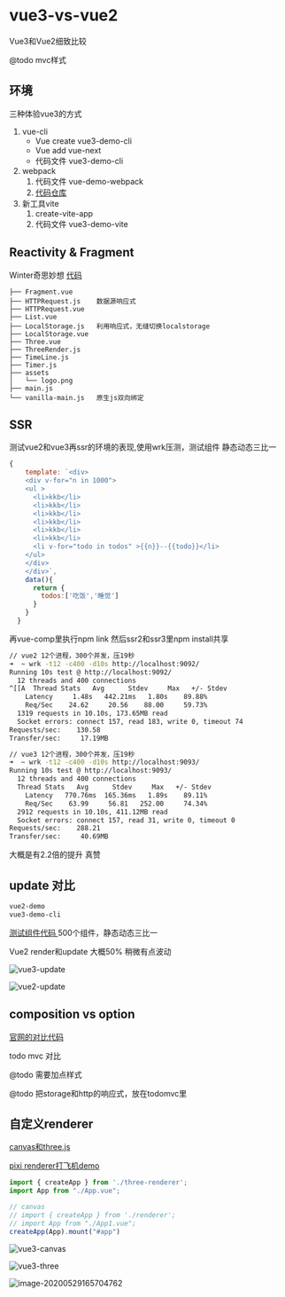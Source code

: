 # vue3-vs-vue2
Vue3和Vue2细致比较

@todo  mvc样式   



## 环境

三种体验vue3的方式

1. vue-cli
   * Vue create vue3-demo-cli
   * Vue add vue-next
   * 代码文件 vue3-demo-cli
2. webpack
   1. 代码文件 vue-demo-webpack
   2. [代码仓库](https://github.com/vuejs/vue-next-webpack-preview)
3. 新工具vite
   1. create-vite-app 
   2. 代码文件 vue3-demo-vite



## Reactivity  & Fragment

 Winter奇思妙想   [代码](reactivity)

```
├── Fragment.vue
├── HTTPRequest.js    数据源响应式
├── HTTPRequest.vue 
├── List.vue
├── LocalStorage.js   利用响应式，无缝切换localstorage
├── LocalStorage.vue
├── Three.vue
├── ThreeRender.js
├── TimeLine.js
├── Timer.js          
├── assets
│   └── logo.png
├── main.js
└── vanilla-main.js   原生js双向绑定
```



## SSR

测试vue2和vue3再ssr的环境的表现,使用wrk压测，测试组件 静态动态三比一

```javascript
{
    template: `<div>
    <div v-for="n in 1000">
    <ul >
      <li>kkb</li>
      <li>kkb</li>
      <li>kkb</li>
      <li>kkb</li>
      <li>kkb</li>
      <li>kkb</li>
      <li v-for="todo in todos" >{{n}}--{{todo}}</li>
    </ul>
    </div>
    </div>`,
    data(){
      return {
        todos:['吃饭','睡觉']
      }
    }
  }

```
再vue-comp里执行npm link 然后ssr2和ssr3里npm install共享 

```bash
// vue2 12个进程，300个并发，压19秒
➜  ~ wrk -t12 -c400 -d10s http://localhost:9092/
Running 10s test @ http://localhost:9092/
  12 threads and 400 connections
^[[A  Thread Stats   Avg      Stdev     Max   +/- Stdev
    Latency     1.48s   442.21ms   1.80s    89.88%
    Req/Sec    24.62     20.56    88.00     59.73%
  1319 requests in 10.10s, 173.65MB read
  Socket errors: connect 157, read 183, write 0, timeout 74
Requests/sec:    130.58
Transfer/sec:     17.19MB
```
```bash
// vue3 12个进程，300个并发，压19秒
➜  ~ wrk -t12 -c400 -d10s http://localhost:9093/
Running 10s test @ http://localhost:9093/
  12 threads and 400 connections
  Thread Stats   Avg      Stdev     Max   +/- Stdev
    Latency   770.76ms  165.36ms   1.89s    89.11%
    Req/Sec    63.99     56.81   252.00     74.34%
  2912 requests in 10.10s, 411.12MB read
  Socket errors: connect 157, read 31, write 0, timeout 0
Requests/sec:    288.21
Transfer/sec:     40.69MB
```
大概是有2.2倍的提升 真赞


## update 对比

```bash
vue2-demo
vue3-demo-cli
```
[测试组件代码 ](vue-demo/src/App.vue)      500个组件，静态动态三比一

Vue2 render和update   大概50%  稍微有点波动

![vue3-update](assets/vue3-update-0741325.gif)

![vue2-update](assets/vue2-update.gif)

## composition vs option 

[官网的对比代码](com)

todo mvc 对比  

@todo 需要加点样式 

@todo 把storage和http的响应式，放在todomvc里



## 自定义renderer

[canvas和three.js](custom-renderer)

[pixi renderer打飞机demo](vue3-runtime-canvas)

```javascript
import { createApp } from './three-renderer';
import App from "./App.vue";

// canvas
// import { createApp } from './renderer';
// import App from "./App1.vue";
createApp(App).mount("#app")
```

![vue3-canvas](assets/vue3-canvas.gif)

![vue3-three](assets/vue3-three.gif)

![image-20200529165704762](assets/image-20200529165704762.png)